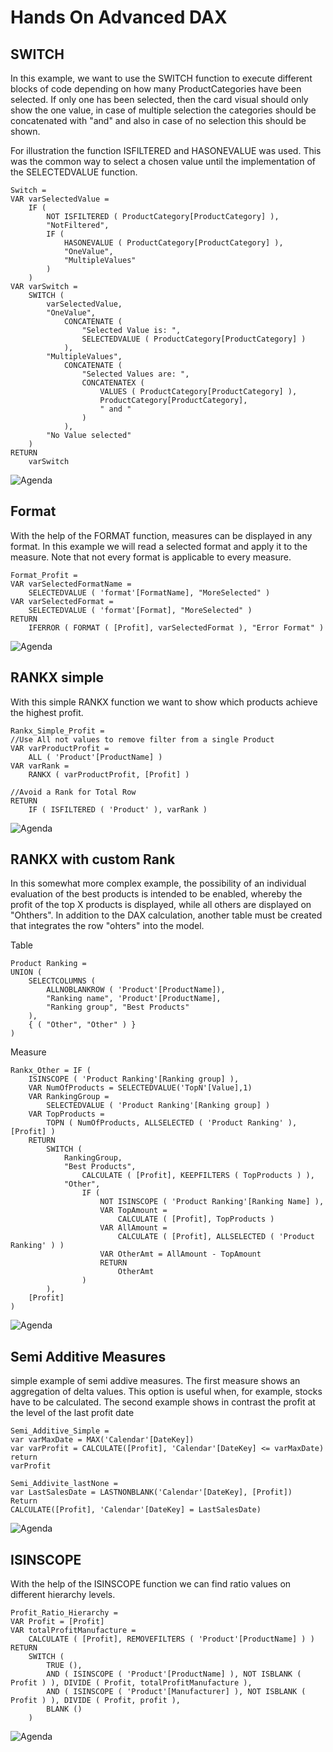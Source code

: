 # Hands On Advanced DAX

## SWITCH

In this example, we want to use the SWITCH function to execute different blocks of code depending on how many ProductCategories have been selected. If only one has been selected, then the card visual should only show the one value, in case of multiple selection the categories should be concatenated with "and" and also in case of no selection this should be shown.

For illustration the function ISFILTERED and HASONEVALUE was used. This was the common way to select a chosen value until the implementation of the SELECTEDVALUE function.
```dax
Switch = 
VAR varSelectedValue =
    IF (
        NOT ISFILTERED ( ProductCategory[ProductCategory] ),
        "NotFiltered",
        IF (
            HASONEVALUE ( ProductCategory[ProductCategory] ),
            "OneValue",
            "MultipleValues"
        )
    )
VAR varSwitch =
    SWITCH (
        varSelectedValue,
        "OneValue",
            CONCATENATE (
                "Selected Value is: ",
                SELECTEDVALUE ( ProductCategory[ProductCategory] )
            ),
        "MultipleValues",
            CONCATENATE (
                "Selected Values are: ",
                CONCATENATEX (
                    VALUES ( ProductCategory[ProductCategory] ),
                    ProductCategory[ProductCategory], 
                    " and "
                )
            ),
        "No Value selected"
    )
RETURN
    varSwitch
```

![Agenda](11_HandsOn.PNG) <br>

## Format
With the help of the FORMAT function, measures can be displayed in any format. In this example we will read a selected format and apply it to the measure. Note that not every format is applicable to every measure.

```dax
Format_Profit = 
VAR varSelectedFormatName =
    SELECTEDVALUE ( 'format'[FormatName], "MoreSelected" )
VAR varSelectedFormat =
    SELECTEDVALUE ( 'format'[Format], "MoreSelected" )
RETURN
    IFERROR ( FORMAT ( [Profit], varSelectedFormat ), "Error Format" )
```

![Agenda](12_HandsOn.PNG) <br>

## RANKX simple

With this simple RANKX function we want to show which products achieve the highest profit.

```dax
Rankx_Simple_Profit = 
//Use All not values to remove filter from a single Product
VAR varProductProfit =
    ALL ( 'Product'[ProductName] )
VAR varRank =
    RANKX ( varProductProfit, [Profit] )
    
//Avoid a Rank for Total Row
RETURN
    IF ( ISFILTERED ( 'Product' ), varRank )
```

![Agenda](13_HandsOn.PNG) <br>

## RANKX with custom Rank
In this somewhat more complex example, the possibility of an individual evaluation of the best products is intended to be enabled, whereby the profit of the top X products is displayed, while all others are displayed on "Ohthers".
In addition to the DAX calculation, another table must be created that integrates the row "ohters" into the model.

Table
```dax
Product Ranking = 
UNION (
    SELECTCOLUMNS (
        ALLNOBLANKROW ( 'Product'[ProductName]),
        "Ranking name", 'Product'[ProductName],
        "Ranking group", "Best Products"
    ),
    { ( "Other", "Other" ) }
)
```

Measure
```dax
Rankx_Other = IF (
    ISINSCOPE ( 'Product Ranking'[Ranking group] ),
    VAR NumOfProducts = SELECTEDVALUE('TopN'[Value],1)
    VAR RankingGroup =
        SELECTEDVALUE ( 'Product Ranking'[Ranking group] )
    VAR TopProducts =
        TOPN ( NumOfProducts, ALLSELECTED ( 'Product Ranking' ), [Profit] )
    RETURN
        SWITCH (
            RankingGroup,
            "Best Products",
                CALCULATE ( [Profit], KEEPFILTERS ( TopProducts ) ),
            "Other",
                IF (
                    NOT ISINSCOPE ( 'Product Ranking'[Ranking Name] ),
                    VAR TopAmount =
                        CALCULATE ( [Profit], TopProducts )
                    VAR AllAmount =
                        CALCULATE ( [Profit], ALLSELECTED ( 'Product Ranking' ) )
                    VAR OtherAmt = AllAmount - TopAmount
                    RETURN
                        OtherAmt
                )
        ),
    [Profit]
)
```

![Agenda](14_HandsOn.PNG) <br>

## Semi Additive Measures

simple example of semi addive measures. The first measure shows an aggregation of delta values. This option is useful when, for example, stocks have to be calculated. The second example shows in contrast the profit at the level of the last profit date

```dax
Semi_Additive_Simple = 
var varMaxDate = MAX('Calendar'[DateKey])
var varProfit = CALCULATE([Profit], 'Calendar'[DateKey] <= varMaxDate)
return
varProfit
```

```dax
Semi_Addivite_lastNone = 
var LastSalesDate = LASTNONBLANK('Calendar'[DateKey], [Profit])
Return
CALCULATE([Profit], 'Calendar'[DateKey] = LastSalesDate)
```

![Agenda](15_HandsOn.PNG) <br>

## ISINSCOPE

With the help of the ISINSCOPE function we can find ratio values on different hierarchy levels. 

```dax
Profit_Ratio_Hierarchy = 
VAR Profit = [Profit]
VAR totalProfitManufacture =
    CALCULATE ( [Profit], REMOVEFILTERS ( 'Product'[ProductName] ) )
RETURN
    SWITCH (
        TRUE (),
        AND ( ISINSCOPE ( 'Product'[ProductName] ), NOT ISBLANK ( Profit ) ), DIVIDE ( Profit, totalProfitManufacture ),
        AND ( ISINSCOPE ( 'Product'[Manufacturer] ), NOT ISBLANK ( Profit ) ), DIVIDE ( Profit, profit ),
        BLANK ()
    )
```

![Agenda](16_HandsOn.PNG) <br>